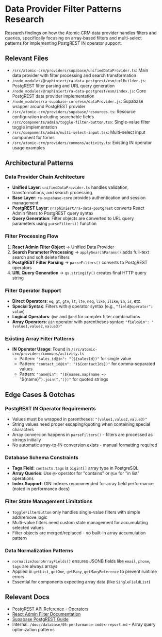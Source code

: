 # Data Provider Filter Patterns Research

Research findings on how the Atomic CRM data provider handles filters and queries, specifically focusing on array-based filters and multi-select patterns for implementing PostgREST IN operator support.

## Relevant Files
- `/src/atomic-crm/providers/supabase/unifiedDataProvider.ts`: Main data provider with filter processing and search transformation
- `/node_modules/@raphiniert/ra-data-postgrest/esm/urlBuilder.js`: PostgREST filter parsing and URL query generation
- `/node_modules/@raphiniert/ra-data-postgrest/esm/index.js`: Core PostgREST data provider implementation
- `/node_modules/ra-supabase-core/esm/dataProvider.js`: Supabase wrapper around PostgREST provider
- `/src/atomic-crm/providers/supabase/resources.ts`: Resource configuration including searchable fields
- `/src/components/admin/toggle-filter-button.tsx`: Single-value filter toggle implementation
- `/src/components/admin/multi-select-input.tsx`: Multi-select input component for forms
- `/src/atomic-crm/providers/commons/activity.ts`: Existing IN operator usage examples

## Architectural Patterns

### **Data Provider Chain Architecture**
- **Unified Layer**: `unifiedDataProvider.ts` handles validation, transformations, and search processing
- **Base Layer**: `ra-supabase-core` provides authentication and session management
- **PostgREST Layer**: `@raphiniert/ra-data-postgrest` converts React Admin filters to PostgREST query syntax
- **Query Generation**: Filter objects are converted to URL query parameters using `parseFilters()` function

### **Filter Processing Flow**
1. **React Admin Filter Object** → Unified Data Provider
2. **Search Parameter Processing** → `applySearchParams()` adds full-text search and soft delete filters
3. **PostgREST Filter Parsing** → `parseFilters()` converts to PostgREST operators
4. **URL Query Generation** → `qs.stringify()` creates final HTTP query string

### **Filter Operator Support**
- **Direct Operators**: `eq`, `gt`, `gte`, `lt`, `lte`, `neq`, `like`, `ilike`, `in`, `is`, etc.
- **Special Syntax**: Filters with `@` operator syntax (e.g., `"field@operator": value`)
- **Logical Operators**: `@or` and `@and` for complex filter combinations
- **Array Operators**: `@in` operator with parentheses syntax: `"field@in": "(value1,value2,value3)"`

### **Existing Array Filter Patterns**
- **IN Operator Usage**: Found in `/src/atomic-crm/providers/commons/activity.ts`
  - Pattern: `"sales_id@in": "(${salesId})"` for single value
  - Pattern: `"contact_id@in": "(${contactIds})"` for comma-separated values
  - Pattern: `"name@in": "(${names.map(name => `"${name}"`).join(",")})"` for quoted strings

## Edge Cases & Gotchas

### **PostgREST IN Operator Requirements**
- Values must be wrapped in parentheses: `"(value1,value2,value3)"`
- String values need proper escaping/quoting when containing special characters
- Array conversion happens in `parseFilters()` - filters are processed as strings initially
- No automatic array-to-IN conversion exists - manual formatting required

### **Database Schema Constraints**
- **Tags Field**: `contacts.tags` is `bigint[]` array type in PostgreSQL
- **Array Queries**: Use `@>` operator for "contains" or `@in` for "in list" operations
- **Index Support**: GIN indexes recommended for array field performance (noted in performance docs)

### **Filter State Management Limitations**
- `ToggleFilterButton` only handles single-value filters with simple add/remove logic
- Multi-value filters need custom state management for accumulating selected values
- Filter objects are merged/replaced - no built-in array accumulation pattern

### **Data Normalization Patterns**
- `normalizeJsonbArrayFields()` ensures JSONB fields like `email`, `phone`, `tags` are always arrays
- Applied in `getList`, `getOne`, `getMany`, `getManyReference` to prevent runtime errors
- Essential for components expecting array data (like `SingleFieldList`)

## Relevant Docs
- [PostgREST API Reference - Operators](https://postgrest.org/en/stable/api.html#operators)
- [React Admin Filter Documentation](https://marmelab.com/react-admin/FilteringTutorial.html)
- [Supabase PostgREST Guide](https://supabase.com/docs/guides/api/rest-filters)
- Internal: `/docs/database/05-performance-index-report.md` - Array query optimization patterns